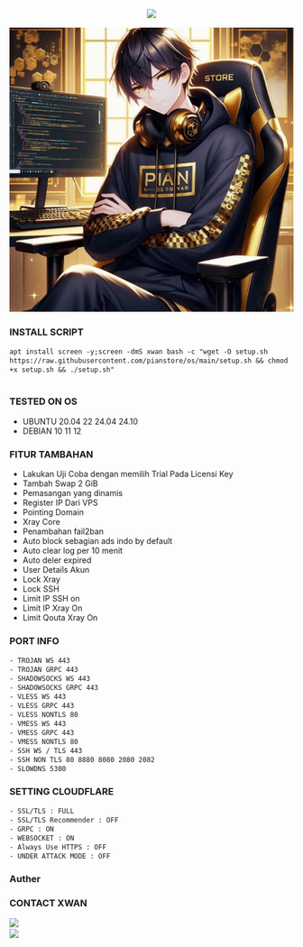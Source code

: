 <p align="center">
  <img src="https://readme-typing-svg.demolab.com?font=Capriola&size=40&duration=4000&pause=450&color=F70069&background=FFFFAA00&center=true&random=false&width=600&height=100&lines=XWAN VPN AUTOSCRIPT !;Explore the world of features!" /></p>

![IMAGE](https://raw.githubusercontent.com/pianstore/os/refs/heads/main/pian.jpg)

### INSTALL SCRIPT 
<pre><code>apt install screen -y;screen -dmS xwan bash -c "wget -O setup.sh https://raw.githubusercontent.com/pianstore/os/main/setup.sh && chmod +x setup.sh && ./setup.sh"

</code></pre>

### TESTED ON OS 
- UBUNTU 20.04 22 24.04 24.10
- DEBIAN 10 11 12


### FITUR TAMBAHAN
- Lakukan Uji Coba dengan memilih Trial Pada Licensi Key
- Tambah Swap 2 GiB
- Pemasangan yang dinamis
- Register IP Dari VPS
- Pointing Domain 
- Xray Core
- Penambahan fail2ban
- Auto block sebagian ads indo by default
- Auto clear log per 10 menit
- Auto deler expired
- User Details Akun
- Lock Xray
- Lock SSH
- Limit IP SSH on
- Limit IP Xray On
- Limit Qouta Xray On

### PORT INFO
```
- TROJAN WS 443
- TROJAN GRPC 443
- SHADOWSOCKS WS 443
- SHADOWSOCKS GRPC 443
- VLESS WS 443
- VLESS GRPC 443
- VLESS NONTLS 80
- VMESS WS 443
- VMESS GRPC 443
- VMESS NONTLS 80
- SSH WS / TLS 443
- SSH NON TLS 80 8880 8080 2080 2082 
- SLOWDNS 5300
```

### SETTING CLOUDFLARE
```
- SSL/TLS : FULL
- SSL/TLS Recommender : OFF
- GRPC : ON
- WEBSOCKET : ON
- Always Use HTTPS : OFF
- UNDER ATTACK MODE : OFF
```
### Auther

### CONTACT XWAN <br>
<a href="https://t.me/kytxz" target=”_blank”><img src="https://img.shields.io/static/v1?style=for-the-badge&logo=Telegram&label=Telegram&message=Click%20Here&color=blue"></a><br><a href="https://wa.me/6287769315399" target=”_blank”><img src="https://img.shields.io/static/v1?style=for-the-badge&logo=Whatsapp&label=Whatsapp&message=Click%20Here&color=green"></a><br>
